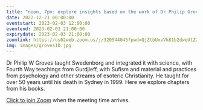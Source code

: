 ```yaml
---
title: "noon, 7pm: explore insights based on the work of Dr Philip Groves"
date: 2022-12-21 00:00:00
eventstart: 2023-02-03 12:00:00
eventend: 2023-02-03 21:00:00
expirydate: 2023-02-03 21:00:00
zoomlink: https://us02web.zoom.us/j/320544045?pwd=QjZtbUxvVk81b2dweUtZZTE3ZE9IZz09
img: images/grovesID.jpg
---
```


Dr Philip W Groves taught Swedenborg and integrated it with science, with Fourth Way teachings from Gurdjieff, with Sufism and material and practices from psychology and other streams of esoteric Christianity. He taught for over 50 years until his death in Sydney in 1999. Here we explore chapters from his books.

[Click to join Zoom](https://us02web.zoom.us/j/320544045?pwd=QjZtbUxvVk81b2dweUtZZTE3ZE9IZz09) when the meeting time arrives.